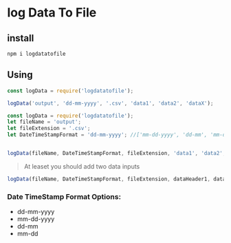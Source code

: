 # log Data To File

## install
```shell
npm i logdatatofile
```

## Using
```js
const logData = require('logdatatofile');

logData('output', 'dd-mm-yyyy', '.csv', 'data1', 'data2', 'dataX');
```

```js
const logData = require('logdatatofile');
let fileName = 'output';
let fileExtension = '.csv';
let DateTimeStampFormat = 'dd-mm-yyyy'; //['mm-dd-yyyy', 'dd-mm', 'mm-dd'] 


logData(fileName, DateTimeStampFormat, fileExtension, 'data1', 'data2', 'dataX');
```

>At leaset you should add two data inputs

```js
logData(fileName, DateTimeStampFormat, fileExtension, dataHeader1, dataHeader2, ...dataHeaderX)
```
### Date TimeStamp Format Options:
- dd-mm-yyyy
- mm-dd-yyyy
- dd-mm
- mm-dd